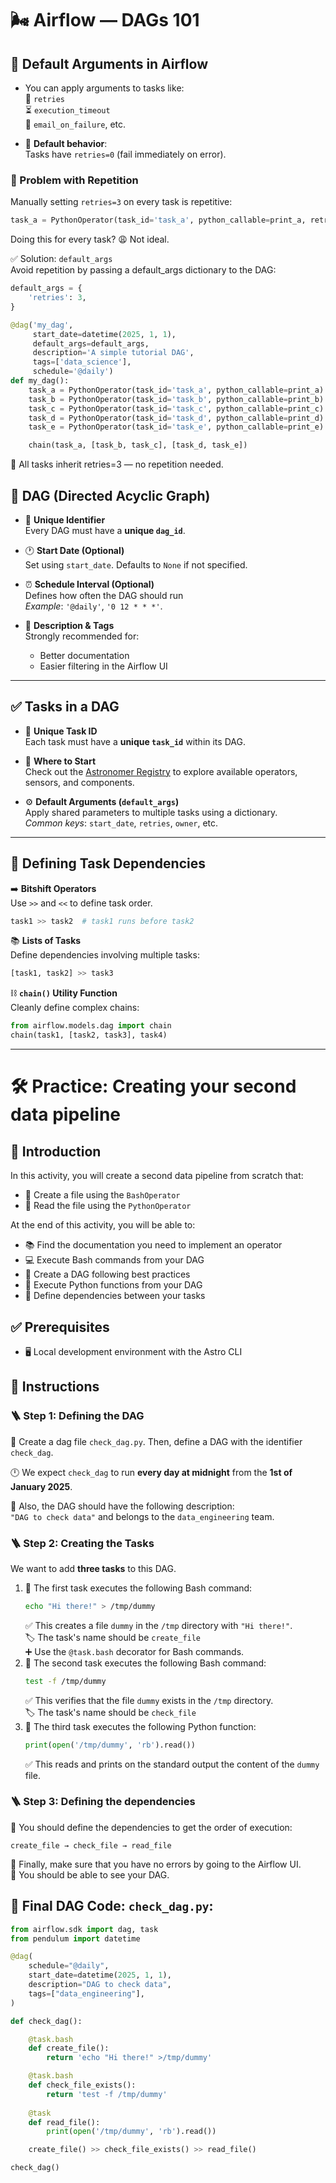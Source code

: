 # 🌬️ Airflow — DAGs 101

## 🧰 Default Arguments in Airflow

- You can apply arguments to tasks like:  
  🔁 `retries`  
  ⏳ `execution_timeout`  
  📧 `email_on_failure`, etc.

- 🛑 **Default behavior**:  
  Tasks have `retries=0` (fail immediately on error).

### 🔄 Problem with Repetition

Manually setting `retries=3` on every task is repetitive:

```python
task_a = PythonOperator(task_id='task_a', python_callable=print_a, retries=3)
```

Doing this for every task? 😩 Not ideal.

✅ Solution: `default_args`  
Avoid repetition by passing a default_args dictionary to the DAG:

```python
default_args = {
    'retries': 3,
}

@dag('my_dag',
     start_date=datetime(2025, 1, 1),
     default_args=default_args,
     description='A simple tutorial DAG',
     tags=['data_science'],
     schedule='@daily')
def my_dag():
    task_a = PythonOperator(task_id='task_a', python_callable=print_a)
    task_b = PythonOperator(task_id='task_b', python_callable=print_b)
    task_c = PythonOperator(task_id='task_c', python_callable=print_c)
    task_d = PythonOperator(task_id='task_d', python_callable=print_d)
    task_e = PythonOperator(task_id='task_e', python_callable=print_e)

    chain(task_a, [task_b, task_c], [task_d, task_e])
```
🎉 All tasks inherit retries=3 — no repetition needed.


## 📘 DAG (Directed Acyclic Graph)

- 🔑 **Unique Identifier**  
  Every DAG must have a **unique `dag_id`**.

- 🕐 **Start Date (Optional)**  
  Set using `start_date`. Defaults to `None` if not specified.

- ⏰ **Schedule Interval (Optional)**  
  Defines how often the DAG should run  
  _Example_: `'@daily'`, `'0 12 * * *'`.

- 📝 **Description & Tags**  
  Strongly recommended for:
  - Better documentation
  - Easier filtering in the Airflow UI

---

## ✅ Tasks in a DAG

- 🔑 **Unique Task ID**  
  Each task must have a **unique `task_id`** within its DAG.

- 🧰 **Where to Start**  
  Check out the [Astronomer Registry](https://registry.astronomer.io/) to explore available operators, sensors, and components.

- ⚙️ **Default Arguments (`default_args`)**  
  Apply shared parameters to multiple tasks using a dictionary.  
  _Common keys_: `start_date`, `retries`, `owner`, etc.

---

## 🔗 Defining Task Dependencies

➡️ **Bitshift Operators**  
  Use `>>` and `<<` to define task order.  
  ```python
  task1 >> task2  # task1 runs before task2
  ```
📚 **Lists of Tasks**  
  Define dependencies involving multiple tasks:
  ```python
  [task1, task2] >> task3

  ```
  
⛓️ **`chain()` Utility Function**  
  Cleanly define complex chains:
  ```python
  from airflow.models.dag import chain
  chain(task1, [task2, task3], task4)
  ```

  ****

# 🛠️ Practice: Creating your second data pipeline
## 📘 Introduction  
In this activity, you will create a second data pipeline from scratch that:

- 📄 Create a file using the `BashOperator`  
- 🐍 Read the file using the `PythonOperator`

At the end of this activity, you will be able to:

- 📚 Find the documentation you need to implement an operator  
- 💻 Execute Bash commands from your DAG  
- 🧩 Create a DAG following best practices  
- 🐍 Execute Python functions from your DAG  
- 🔗 Define dependencies between your tasks


## ✅ Prerequisites  
- 🖥️ Local development environment with the Astro CLI

## 🧭 Instructions

### 🪜 Step 1: Defining the DAG

📄 Create a dag file `check_dag.py`. Then, define a DAG with the identifier `check_dag`.

🕛 We expect `check_dag` to run **every day at midnight** from the **1st of January 2025**.

📝 Also, the DAG should have the following description:  
`"DAG to check data"` and belongs to the `data_engineering` team.


### 🪜 Step 2: Creating the Tasks

We want to add **three tasks** to this DAG.

1. 📝 The first task executes the following Bash command:
   ```bash
   echo "Hi there!" > /tmp/dummy
   ```
   ✅ This creates a file `dummy` in the `/tmp` directory with `"Hi there!"`.  
  🏷️ The task's name should be `create_file`  
  ➕ Use the `@task.bash` decorator for Bash commands.
2. 🧪 The second task executes the following Bash command:
   ```bash
   test -f /tmp/dummy
   ```
   ✅ This verifies that the file `dummy` exists in the `/tmp` directory.  
   🏷️ The task's name should be `check_file`
3. 🐍 The third task executes the following Python function:
   ```python
   print(open('/tmp/dummy', 'rb').read())
   ```
   ✅ This reads and prints on the standard output the content of the `dummy` file.

### 🪜 Step 3: Defining the dependencies

🔗 You should define the dependencies to get the order of execution:

```
create_file → check_file → read_file
```

🧪 Finally, make sure that you have no errors by going to the Airflow UI.  
👀 You should be able to see your DAG.

## 🧾 Final DAG Code: `check_dag.py`:

```python
from airflow.sdk import dag, task
from pendulum import datetime

@dag(
    schedule="@daily",
    start_date=datetime(2025, 1, 1),
    description="DAG to check data",
    tags=["data_engineering"],
)

def check_dag():

    @task.bash
    def create_file():
        return 'echo "Hi there!" >/tmp/dummy'

    @task.bash
    def check_file_exists():
        return 'test -f /tmp/dummy'
    
    @task
    def read_file():
        print(open('/tmp/dummy', 'rb').read())

    create_file() >> check_file_exists() >> read_file()

check_dag()
```
